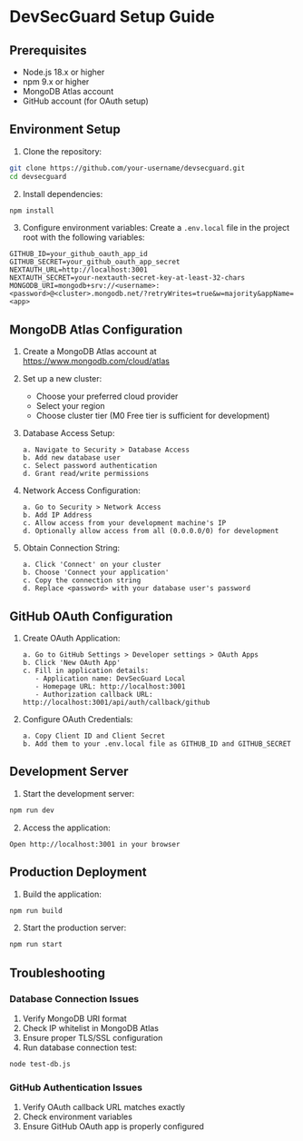 # DevSecGuard Setup Guide

## Prerequisites

- Node.js 18.x or higher
- npm 9.x or higher
- MongoDB Atlas account
- GitHub account (for OAuth setup)

## Environment Setup

1. Clone the repository:
```bash
git clone https://github.com/your-username/devsecguard.git
cd devsecguard
```

2. Install dependencies:
```bash
npm install
```

3. Configure environment variables:
Create a `.env.local` file in the project root with the following variables:

```env
GITHUB_ID=your_github_oauth_app_id
GITHUB_SECRET=your_github_oauth_app_secret
NEXTAUTH_URL=http://localhost:3001
NEXTAUTH_SECRET=your-nextauth-secret-key-at-least-32-chars
MONGODB_URI=mongodb+srv://<username>:<password>@<cluster>.mongodb.net/?retryWrites=true&w=majority&appName=<app>
```

## MongoDB Atlas Configuration

1. Create a MongoDB Atlas account at https://www.mongodb.com/cloud/atlas
2. Set up a new cluster:
   - Choose your preferred cloud provider
   - Select your region
   - Choose cluster tier (M0 Free tier is sufficient for development)

3. Database Access Setup:
   ```
   a. Navigate to Security > Database Access
   b. Add new database user
   c. Select password authentication
   d. Grant read/write permissions
   ```

4. Network Access Configuration:
   ```
   a. Go to Security > Network Access
   b. Add IP Address
   c. Allow access from your development machine's IP
   d. Optionally allow access from all (0.0.0.0/0) for development
   ```

5. Obtain Connection String:
   ```
   a. Click 'Connect' on your cluster
   b. Choose 'Connect your application'
   c. Copy the connection string
   d. Replace <password> with your database user's password
   ```

## GitHub OAuth Configuration

1. Create OAuth Application:
   ```
   a. Go to GitHub Settings > Developer settings > OAuth Apps
   b. Click 'New OAuth App'
   c. Fill in application details:
      - Application name: DevSecGuard Local
      - Homepage URL: http://localhost:3001
      - Authorization callback URL: http://localhost:3001/api/auth/callback/github
   ```

2. Configure OAuth Credentials:
   ```
   a. Copy Client ID and Client Secret
   b. Add them to your .env.local file as GITHUB_ID and GITHUB_SECRET
   ```

## Development Server

1. Start the development server:
```bash
npm run dev
```

2. Access the application:
```
Open http://localhost:3001 in your browser
```

## Production Deployment

1. Build the application:
```bash
npm run build
```

2. Start the production server:
```bash
npm run start
```

## Troubleshooting

### Database Connection Issues
1. Verify MongoDB URI format
2. Check IP whitelist in MongoDB Atlas
3. Ensure proper TLS/SSL configuration
4. Run database connection test:
```bash
node test-db.js
```

### GitHub Authentication Issues
1. Verify OAuth callback URL matches exactly
2. Check environment variables
3. Ensure GitHub OAuth app is properly configured